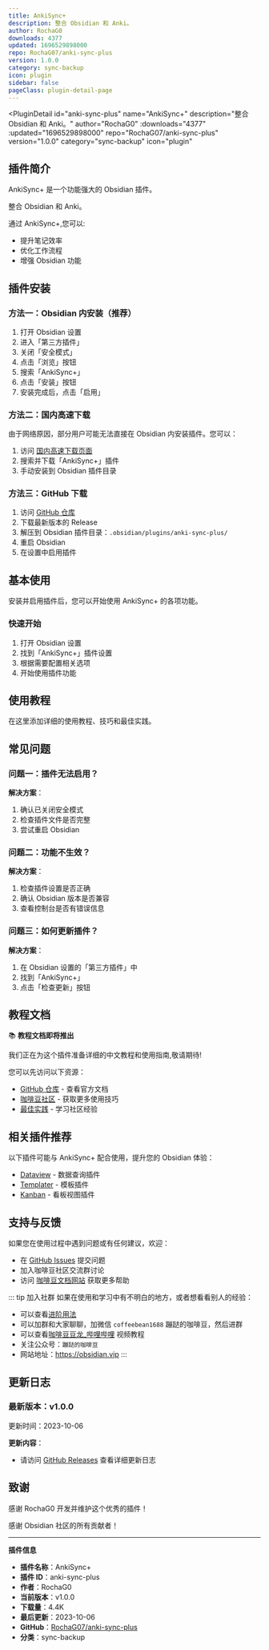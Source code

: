 ```yaml
---
title: AnkiSync+
description: 整合 Obsidian 和 Anki。
author: RochaG0
downloads: 4377
updated: 1696529898000
repo: RochaG07/anki-sync-plus
version: 1.0.0
category: sync-backup
icon: plugin
sidebar: false
pageClass: plugin-detail-page
---
```


<PluginDetail
  id="anki-sync-plus"
  name="AnkiSync+"
  description="整合 Obsidian 和 Anki。"
  author="RochaG0"
  :downloads="4377"
  :updated="1696529898000"
  repo="RochaG07/anki-sync-plus"
  version="1.0.0"
  category="sync-backup"
  icon="plugin"
>

<!-- AUTO_GENERATED_START -->
## 插件简介

AnkiSync+ 是一个功能强大的 Obsidian 插件。

整合 Obsidian 和 Anki。

通过 AnkiSync+,您可以:

- 提升笔记效率
- 优化工作流程
- 增强 Obsidian 功能

<!-- AUTO_GENERATED_END -->

<!-- AUTO_GENERATED_START -->
## 插件安装

### 方法一：Obsidian 内安装（推荐）

1. 打开 Obsidian 设置
2. 进入「第三方插件」
3. 关闭「安全模式」
4. 点击「浏览」按钮
5. 搜索「AnkiSync+」
6. 点击「安装」按钮
7. 安装完成后，点击「启用」

### 方法二：国内高速下载

由于网络原因，部分用户可能无法直接在 Obsidian 内安装插件。您可以：

1. 访问 [国内高速下载页面](/zh/documentation/obsidian-plugins-download.html)
2. 搜索并下载「AnkiSync+」插件
3. 手动安装到 Obsidian 插件目录

### 方法三：GitHub 下载

1. 访问 [GitHub 仓库](https://github.com/RochaG07/anki-sync-plus)
2. 下载最新版本的 Release
3. 解压到 Obsidian 插件目录：`.obsidian/plugins/anki-sync-plus/`
4. 重启 Obsidian
5. 在设置中启用插件

## 基本使用

安装并启用插件后，您可以开始使用 AnkiSync+ 的各项功能。

### 快速开始

1. 打开 Obsidian 设置
2. 找到「AnkiSync+」插件设置
3. 根据需要配置相关选项
4. 开始使用插件功能

<!-- AUTO_GENERATED_END -->

<!-- CUSTOM_CONTENT_START:tutorial -->
## 使用教程

在这里添加详细的使用教程、技巧和最佳实践。

<!-- CUSTOM_CONTENT_END:tutorial -->

<!-- SHARED_CONTENT_START -->
## 常见问题

### 问题一：插件无法启用？

**解决方案**：
1. 确认已关闭安全模式
2. 检查插件文件是否完整
3. 尝试重启 Obsidian

### 问题二：功能不生效？

**解决方案**：
1. 检查插件设置是否正确
2. 确认 Obsidian 版本是否兼容
3. 查看控制台是否有错误信息

### 问题三：如何更新插件？

**解决方案**：
1. 在 Obsidian 设置的「第三方插件」中
2. 找到「AnkiSync+」
3. 点击「检查更新」按钮

## 教程文档

📚 **教程文档即将推出**

我们正在为这个插件准备详细的中文教程和使用指南,敬请期待!

您可以先访问以下资源：
- [GitHub 仓库](https://github.com/RochaG07/anki-sync-plus) - 查看官方文档
- [咖啡豆社区](/zh/bases/) - 获取更多使用技巧
- [最佳实践](/zh/best-practices/) - 学习社区经验

## 相关插件推荐

以下插件可能与 AnkiSync+ 配合使用，提升您的 Obsidian 体验：

- [Dataview](/zh/plugins/dataview.html) - 数据查询插件
- [Templater](/zh/plugins/templater-obsidian.html) - 模板插件
- [Kanban](/zh/plugins/obsidian-kanban.html) - 看板视图插件

## 支持与反馈

如果您在使用过程中遇到问题或有任何建议，欢迎：

- 在 [GitHub Issues](https://github.com/RochaG07/anki-sync-plus/issues) 提交问题
- 加入咖啡豆社区交流群讨论
- 访问 [咖啡豆文档网站](https://obsidian.vip) 获取更多帮助

::: tip 加入社群
如果在使用和学习中有不明白的地方，或者想看看别人的经验：
- 可以查看[进阶用法](/zh/advanced)
- 可以加群和大家聊聊，加微信 `coffeebean1688` 蹦跶的咖啡豆，然后进群
- 可以查看[咖啡豆豆龙_哔哩哔哩](https://space.bilibili.com/618777356) 视频教程
- 关注公众号：`蹦跶的咖啡豆`
- 网站地址：https://obsidian.vip
:::
<!-- SHARED_CONTENT_END -->

<!-- AUTO_GENERATED_START -->
## 更新日志

### 最新版本：v1.0.0

更新时间：2023-10-06

**更新内容**：
- 请访问 [GitHub Releases](https://github.com/RochaG07/anki-sync-plus/releases) 查看详细更新日志

## 致谢

感谢 RochaG0 开发并维护这个优秀的插件！

感谢 Obsidian 社区的所有贡献者！

---

**插件信息**
- **插件名称**：AnkiSync+
- **插件 ID**：anki-sync-plus
- **作者**：RochaG0
- **当前版本**：v1.0.0
- **下载量**：4.4K
- **最后更新**：2023-10-06
- **GitHub**：[RochaG07/anki-sync-plus](https://github.com/RochaG07/anki-sync-plus)
- **分类**：sync-backup
<!-- AUTO_GENERATED_END -->

</PluginDetail>

